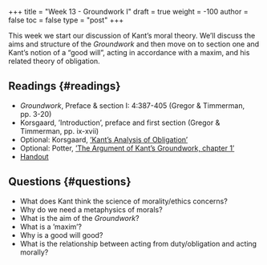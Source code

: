 +++
title = "Week 13 - Groundwork I"
draft = true
weight = -100
author = false
toc = false
type = "post"
+++

This week we start our discussion of Kant&rsquo;s moral theory. We&rsquo;ll discuss
the aims and structure of the _Groundwork_ and then move on to section one
and Kant&rsquo;s notion of a &ldquo;good will&rdquo;, acting in accordance with a maxim,
and his related theory of obligation.


## Readings {#readings}

-   _Groundwork_, Preface & section I: 4:387-405 (Gregor & Timmerman, pp. 3-20)
-   Korsgaard, &rsquo;Introduction&rsquo;, preface and first section (Gregor & Timmerman, pp. ix-xvii)
-   Optional: Korsgaard, [&rsquo;Kant&rsquo;s Analysis of Obligation&rsquo;](%7Cfilename%7C/pdfs/phil871/phil871kant/KorsgaardObligation.pdf)
-   Optional: Potter, [&rsquo;The Argument of Kant&rsquo;s Groundwork, chapter 1&rsquo;](%7Cfilename%7C/pdfs/phil871/phil871kant/PotterGroundwork1.pdf)
-   [Handout](%7Cfilename%7C/pdfs/phil871/phil871kant/13_KantGroundwork1.pdf)


## Questions {#questions}

-   What does Kant think the science of morality/ethics concerns?
-   Why do we need a metaphysics of morals?
-   What is the aim of the _Groundwork_?
-   What is a &rsquo;maxim&rsquo;?
-   Why is a good will good?
-   What is the relationship between acting from duty/obligation and acting morally?
